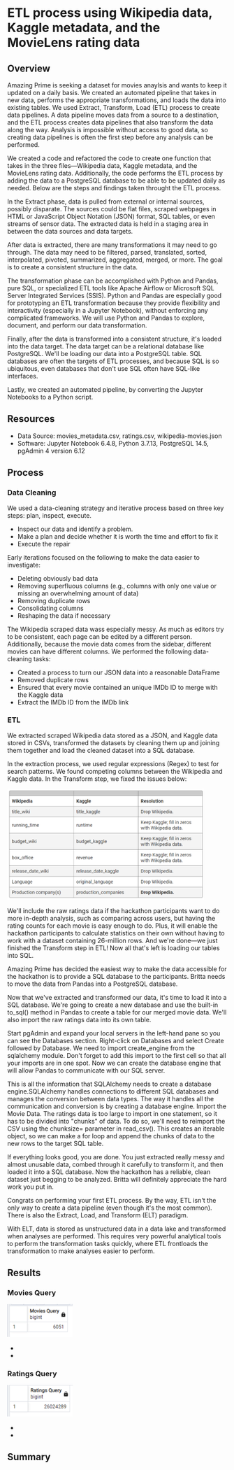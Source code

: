 # ETL process using Wikipedia data, Kaggle metadata, and the MovieLens rating data

## Overview

Amazing Prime is seeking a dataset for movies anaylsis and wants to keep it updated on a daily basis. We created an automated pipeline that takes in new data, performs the appropriate transformations, and loads the data into existing tables. We used Extract, Transform, Load (ETL) process to create data pipelines. A data pipeline moves data from a source to a destination, and the ETL process creates data pipelines that also transform the data along the way. Analysis is impossible without access to good data, so creating data pipelines is often the first step before any analysis can be performed. 

We created a code and refactored the code to create one function that takes in the three files—Wikipedia data, Kaggle metadata, and the MovieLens rating data. Additionally, the code performs the ETL process by adding the data to a PostgreSQL database to be able to be updated daily as needed. Below are the steps and findings taken throught the ETL process. 

In the Extract phase, data is pulled from external or internal sources, possibly disparate. The sources could be flat files, scraped webpages in HTML or JavaScript Object Notation (JSON) format, SQL tables, or even streams of sensor data. The extracted data is held in a staging area in between the data sources and data targets.

After data is extracted, there are many transformations it may need to go through. The data may need to be filtered, parsed, translated, sorted, interpolated, pivoted, summarized, aggregated, merged, or more. The goal is to create a consistent structure in the data. 

The transformation phase can be accomplished with Python and Pandas, pure SQL, or specialized ETL tools like Apache Airflow or Microsoft SQL Server Integrated Services (SSIS). Python and Pandas are especially good for prototyping an ETL transformation because they provide flexibility and interactivity (especially in a Jupyter Notebook), without enforcing any complicated frameworks. We will use Python and Pandas to explore, document, and perform our data transformation.

Finally, after the data is transformed into a consistent structure, it's loaded into the data target. The data target can be a relational database like PostgreSQL. We'll be loading our data into a PostgreSQL table. SQL databases are often the targets of ETL processes, and because SQL is so ubiquitous, even databases that don't use SQL often have SQL-like interfaces.

Lastly, we created an automated pipeline, by converting the Jupyter Notebooks to a Python script. 


## Resources
- Data Source: movies_metadata.csv, ratings.csv, wikipedia-movies.json
- Software: Jupyter Notebook 6.4.8, Python 3.7.13, PostgreSQL 14.5, pgAdmin 4 version 6.12 

## Process
### Data Cleaning
We used a data-cleaning strategy and iterative process based on three key steps: plan, inspect, execute. 
- Inspect our data and identify a problem.
- Make a plan and decide whether it is worth the time and effort to fix it
- Execute the repair

Early iterations focused on the following to make the data easier to investigate: 
- Deleting obviously bad data
- Removing superfluous columns (e.g., columns with only one value or missing an overwhelming amount of data) 
- Removing duplicate rows 
- Consolidating columns
- Reshaping the data if necessary

The Wikipedia scraped data wass especially messy. As much as editors try to be consistent, each page can be edited by a different person. Additionally, because the movie data comes from the sidebar, different movies can have different columns. We performed the following data-cleaning tasks:
- Created a process to turn our JSON data into a reasonable DataFrame
- Removed duplicate rows
- Ensured that every movie contained an unique IMDb ID to merge with the Kaggle data
- Extract the IMDb ID from the IMDb link

### ETL
We extracted scraped Wikipedia data stored as a JSON, and Kaggle data stored in CSVs, transformed the datasets by cleaning them up and joining them together and load the cleaned dataset into a SQL database.

In the extraction process, we used regular expressions (Regex) to test for search patterns. We found competing columns between the Wikipedia and Kaggle data. In the Transform step, we fixed the issues below:

<img src="https://github.com/laneyberm/Movies-ETL/blob/main/competing_columns.png" width="450">

We'll include the raw ratings data if the hackathon participants want to do more in-depth analysis, such as comparing across users, but having the rating counts for each movie is easy enough to do. Plus, it will enable the hackathon participants to calculate statistics on their own without having to work with a dataset containing 26-million rows. And we're done—we just finished the Transform step in ETL! Now all that's left is loading our tables into SQL.


Amazing Prime has decided the easiest way to make the data accessible for the hackathon is to provide a SQL database to the participants. Britta needs to move the data from Pandas into a PostgreSQL database.

Now that we've extracted and transformed our data, it's time to load it into a SQL database. We're going to create a new database and use the built-in to_sql() method in Pandas to create a table for our merged movie data. We'll also import the raw ratings data into its own table.

Start pgAdmin and expand your local servers in the left-hand pane so you can see the Databases section. Right-click on Databases and select Create followed by Database. We need to import create_engine from the sqlalchemy module. Don't forget to add this import to the first cell so that all your imports are in one spot. Now we can create the database engine that will allow Pandas to communicate with our SQL server.

This is all the information that SQLAlchemy needs to create a database engine.SQLAlchemy handles connections to different SQL databases and manages the conversion between data types. The way it handles all the communication and conversion is by creating a database engine. Import the Movie Data. The ratings data is too large to import in one statement, so it has to be divided into "chunks" of data. To do so, we'll need to reimport the CSV using the chunksize= parameter in read_csv(). This creates an iterable object, so we can make a for loop and append the chunks of data to the new rows to the target SQL table. 

If everything looks good, you are done. You just extracted really messy and almost unusable data, combed through it carefully to transform it, and then loaded it into a SQL database. Now the hackathon has a reliable, clean dataset just begging to be analyzed. Britta will definitely appreciate the hard work you put in.

Congrats on performing your first ETL process. By the way, ETL isn't the only way to create a data pipeline (even though it's the most common). There is also the Extract, Load, and Transform (ELT) paradigm.

With ELT, data is stored as unstructured data in a data lake and transformed when analyses are performed. This requires very powerful analytical tools to perform the transformation tasks quickly, where ETL frontloads the transformation to make analyses easier to perform.

## Results


### Movies Query
<img src="https://github.com/laneyberm/Movies-ETL/blob/main/movies_query.png" width="150">

- 
- 

### Ratings Query
<img src="https://github.com/laneyberm/Movies-ETL/blob/main/ratings_query.png" width="150">

- 
- 

## Summary
 
